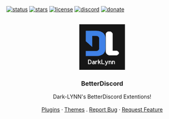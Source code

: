 <div id="top"></div>
<!--
* ──────────────────────────────────────────────────────────────────────────────────────────────────────────────────────
* ─████████████████───██████████████─██████████████─████████████──────────────────██████──────────██████─██████████████─
* ─██░░░░░░░░░░░░██───██░░░░░░░░░░██─██░░░░░░░░░░██─██░░░░░░░░████────────────────██░░██████████████░░██─██░░░░░░░░░░██─
* ─██░░████████░░██───██░░██████████─██░░██████░░██─██░░████░░░░██────────────────██░░░░░░░░░░░░░░░░░░██─██░░██████████─
* ─██░░██────██░░██───██░░██─────────██░░██──██░░██─██░░██──██░░██────────────────██░░██████░░██████░░██─██░░██─────────
* ─██░░████████░░██───██░░██████████─██░░██████░░██─██░░██──██░░██─██████████████─██░░██──██░░██──██░░██─██░░██████████─
* ─██░░░░░░░░░░░░██───██░░░░░░░░░░██─██░░░░░░░░░░██─██░░██──██░░██─██░░░░░░░░░░██─██░░██──██░░██──██░░██─██░░░░░░░░░░██─
* ─██░░██████░░████───██░░██████████─██░░██████░░██─██░░██──██░░██─██████████████─██░░██──██████──██░░██─██░░██████████─
* ─██░░██──██░░██─────██░░██─────────██░░██──██░░██─██░░██──██░░██────────────────██░░██──────────██░░██─██░░██─────────
* ─██░░██──██░░██████─██░░██████████─██░░██──██░░██─██░░████░░░░██────────────────██░░██──────────██░░██─██░░██████████─
* ─██░░██──██░░░░░░██─██░░░░░░░░░░██─██░░██──██░░██─██░░░░░░░░████────────────────██░░██──────────██░░██─██░░░░░░░░░░██─
* ─██████──██████████─██████████████─██████──██████─████████████──────────────────██████──────────██████─██████████████─
* ──────────────────────────────────────────────────────────────────────────────────────────────────────────────────────
*
-->

<!-- PROJECT SHIELDS -->
[![status](https://img.shields.io/badge/status%3A-Maintained-5966F3.svg)](https://github.com/Dark-LYNN/BetterDiscord)
[![stars](https://badgen.net/github/stars/Dark-LYNN/BetterDiscord/)](https://github.com/Dark-LYNN/BetterDiscord)
[![license](https://badgen.net/github/license/Dark-LYNN/betterdiscord/)](https://github.com/Dark-LYNN/BetterDiscord/blob/v1.0.0/LICENSE)
[![discord](https://badgen.net/discord/members/gTuabejrGb/)](https://discord.gg/gTuabejrGb)
[![donate](https://img.shields.io/badge/Donate-KoFi-5966F3.svg)](https://ko-fi.com/O5O380K8U)

<!-- PROJECT LOGO -->

<br /> 
<div align="center">
  <a href="https://github.com/Dark-LYNN/BetterDiscord/">
    <img src="https://github.com/Dark-LYNN/BetterDiscord/blob/v1.0.0/Extra/DarkLYNN.png?raw=true" alt="Logo" width="120" height="120">
  </a>

  <h3 align="center">BetterDiscord</h3>

  <p align="center">
    Dark-LYNN's BetterDiscord Extentions!
    <br />
    <br />
    <a href="https://github.com/Dark-LYNN/BetterDiscord/tree/v1.0.0/Plugins">Plugins</a>
    ·
    <a href="https://github.com/Dark-LYNN/BetterDiscord/tree/v1.0.0/Themes">Themes</a>
    .
    <a href="https://github.com/Dark-LYNN/BetterDiscord/discussions/new?category=bugs">Report Bug</a>
    ·
    <a href="https://github.com/Dark-LYNN/BetterDiscord/discussions/new?category=ideas">Request Feature</a>
  </p>
</div>

